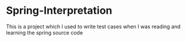 # Spring-Interpretation
This is a project which I used to write test cases when I was reading and learning the spring source code
